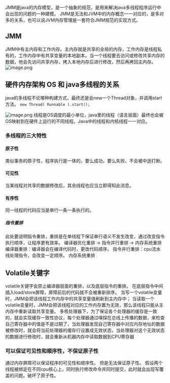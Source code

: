 JMM是java的内存模型，是一个抽象的规范，是用来解决java多线程程序运行中会出现的问题的一种建模。
JMM是无法和JVM中的内存概念一一对应的，是多对多的关系，也可以说JVM内存管理是一套符合JMM规范的实现方式。
## JMM
JMM中有主内存和工作内存。主内存就是共享的全局的内存，工作内存是线程私有的，工作内存中有共享变量的本地副本。当一个线程要去访问或修改共享内存的数据，他会先访问共享内存，拷入本地内存后进行修改，然后再拷回主内存。
![image.png](https://cdn.nlark.com/yuque/0/2024/png/2699722/1710747660590-32a97c65-5223-4e39-b996-02a5ee0a2e00.png#averageHue=%23ebf4e8&clientId=u10b00272-8c12-4&from=paste&height=381&id=u3b19377d&originHeight=1010&originWidth=1273&originalType=binary&ratio=1.6500000953674316&rotation=0&showTitle=false&size=964866&status=done&style=none&taskId=u22afec3e-79c3-4c9e-879b-d830dc96329&title=&width=480.77459716796875)
## 硬件内存架构 OS 和 java多线程的关系
java的多线程不论哪种构建方式，最终还是会new一个Thread对象，并调用start方法。
 `new Thread( Runnable ).start();` 

![image.png](https://cdn.nlark.com/yuque/0/2024/png/2699722/1710747968234-587d0e13-ec1e-41d2-8bdb-dbaa68fa18a3.png#averageHue=%23eff6e7&clientId=u10b00272-8c12-4&from=paste&height=561&id=ufb7f790f&originHeight=1292&originWidth=1028&originalType=binary&ratio=1.6500000953674316&rotation=0&showTitle=false&size=881349&status=done&style=none&taskId=uc0149be4-b4d4-40f2-bf98-507626514a7&title=&width=446.0264892578125)
线程是OS调度的最小单位，java里的线程（语言层面）最终也会被OS映射到在硬件上运行的不同线程。Java中的线程和内核线程一一对应。
### 多线程的三大特性
#### 原子性
类似事务的原子性，程序执行是一体的，要么成功，要么失败，不会被中途打断。
#### 可见性
当某线程对共享的数据修改后，其余线程也应当立即得知此消息。
#### 有序性
同一线程的代码应当是串行一条一条执行的。
##### 指令重排
此处要说明指令重排，重排是在单线程下保证串行语义不发生改变，通过改变指令执行顺序，让程序更有效率。
编译器优化重排 -> 指令并行重排 -> 内存系统重排
编译器重排：编译器会在编译代码时，更改代码顺序。
指令并行重排：cpu流水线处理指令，会改变一定顺序。
内存系统重排
## Volatile关键字
volatile关键字会禁止编译器层面的重排，以及底层指令的重排。
在底层指令中间插入load/store屏障，屏障前后的代码就不会被重新排序。
当写一个volatile变量时，JMM会把该线程工作内存中的共享变量值刷新到主内存中；
当读取一个volatile变量时，JMM会把该线程对应的工作内存置为无效，那么该线程只能从主内存中重新读取共享变量。
多核处理器下，为了保证各个处理器的缓存是一致的，就会实现缓存一致性协议，每个处理器通过嗅探在总线上传播的数据，来检查自己寄存器中的值是不是过期了，当处理器发现自己寄存器中对应内存地址的数据被修改时，就会将当前处理器的缓存行设置成无效状态，当处理器对这个无效状态的数据进行修改时，就会重新从机器内存中读取数据到CPU寄存器
### 可以保证**可见性**和**顺序性，不保证原子性**
通过内存屏障可以保证程序的可见性和顺序性。
但是无法保证原子性。
假设两个线程被绑定在不同cpu核心上，同时执行修改命令并同时提交，此时就会出现写覆盖的问题。破坏了原子性。
<!--SR:!2024-04-03,3,250!2024-04-03,3,250-->


